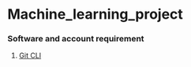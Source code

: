 # Machine_learning_project

### Software and account requirement

1. [Git CLI](https://git-scm.com/download/win)